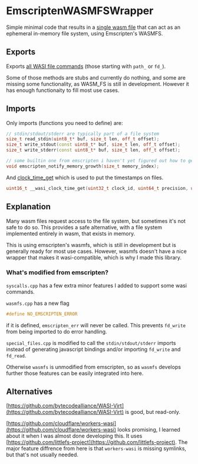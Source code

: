 # EmscriptenWASMFSWrapper

Simple minimal code that results in a [single wasm file](https://github.com/Phylliida/EmscriptenMEMFSWasmWrapper/blob/main/memfs.wasm) that can act as an ephemeral in-memory file system, using Emscripten's WASMFS.

## Exports

Exports [all WASI file commands](https://wasix.org/docs/api-reference) (those starting with `path_` or `fd_`).

Some of those methods are stubs and currently do nothing, and some are missing some functionality, as WASM_FS is still in development. However it has enough functionaity to fill most use cases.

## Imports

Only imports (functions you need to define) are:

```c++
// stdin/stdout/stderr are typically part of a file system
size_t read_stdin(uint8_t* buf, size_t len, off_t offset);
size_t write_stdout(const uint8_t* buf, size_t len, off_t offset);
size_t write_stderr(const uint8_t* buf, size_t len, off_t offset);
```

```c++
// some builtin one from emscripten i haven't yet figured out how to get rid of, just make it an empty stub
void emscripten_notify_memory_growth(size_t memory_index);
```

And [clock_time_get](https://github.com/emscripten-core/emscripten/blob/9803070730e1fe8365eb44ac900c1d1751d1c2a6/system/include/wasi/api.h#L1755) which is used to put the timestamps on files.

```c++
uint16_t __wasi_clock_time_get(uint32_t clock_id, uint64_t precision, uint64_t *time);
```

## Explanation

Many wasm files request access to the file system, but sometimes it's not safe to do so. This provides a safe alternative, with a file system implemented entirely in wasm, that exists in memory.

This is using emscripten's wasmfs, which is still in development but is generally ready for most use cases. However, wasmfs doesn't have a nice wrapper that makes it wasi-compatible, which is why I made this library.

### What's modified from emscripten?

`syscalls.cpp` has a few extra minor features I added to support some wasi commands.

`wasmfs.cpp` has a new flag
```c++
#define NO_EMSCRIPTEN_ERROR
```
if it is defined, `emscripten_err` will never be called. This prevents `fd_write` from being imported to do error handling.

`special_files.cpp` is modified to call the `stdin/stdout/stderr` imports instead of generating javascript bindings and/or importing `fd_write` and `fd_read`.

Otherwise `wasmfs` is unmodified from emscripten, so as `wasmfs` develops further those features can be easily integrated into here.

## Alternatives

[https://github.com/bytecodealliance/WASI-Virt](https://github.com/bytecodealliance/WASI-Virt) is good, but read-only.

[https://github.com/cloudflare/workers-wasi](https://github.com/cloudflare/workers-wasi) looks promising, I learned about it when I was almost done developing this. It uses [https://github.com/littlefs-project](https://github.com/littlefs-project). The major feature diffrence from here is that `workers-wasi` is missing symlinks, but that's not usually needed.